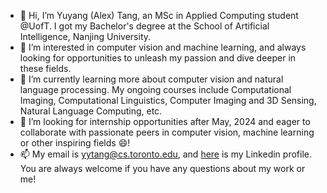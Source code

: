 - 👋 Hi, I’m Yuyang (Alex) Tang, an MSc in Applied Computing student @UofT. I got my Bachelor's degree at the School of Artificial Intelligence, Nanjing University.
- 👀 I’m interested in computer vision and machine learning, and always looking for opportunities to unleash my passion and dive deeper in these fields.
- 🌱 I’m currently learning more about computer vision and natural language processing. My ongoing courses include Computational Imaging, Computational Linguistics, Computer Imaging and 3D Sensing, Natural Language Computing, etc.
- 💞️ I’m looking for internship opportunities after May, 2024 and eager to collaborate with passionate peers in computer vision, machine learning or other inspiring fields 😄!
- 📫 My email is yytang@cs.toronto.edu, and [here](https://www.linkedin.com/in/yuyang-tang-90a768293/) is my Linkedin profile. You are always welcome if you have any questions about my work or me!
<!---
Alex-Tang-0113/Alex-Tang-0113 is a ✨ special ✨ repository because its `README.md` (this file) appears on your GitHub profile.
You can click the Preview link to take a look at your changes.
--->
